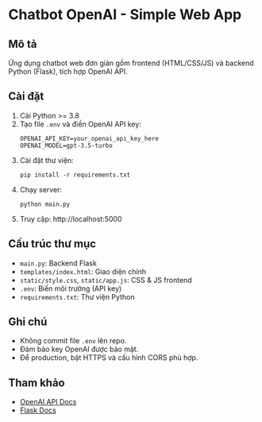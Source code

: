 # Chatbot OpenAI - Simple Web App

## Mô tả
Ứng dụng chatbot web đơn giản gồm frontend (HTML/CSS/JS) và backend Python (Flask), tích hợp OpenAI API.

## Cài đặt
1. Cài Python >= 3.8
2. Tạo file `.env` và điền OpenAI API key:
   ```
   OPENAI_API_KEY=your_openai_api_key_here
   OPENAI_MODEL=gpt-3.5-turbo
   ```
3. Cài đặt thư viện:
   ```
   pip install -r requirements.txt
   ```
4. Chạy server:
   ```
   python main.py
   ```
5. Truy cập: http://localhost:5000

## Cấu trúc thư mục
- `main.py`: Backend Flask
- `templates/index.html`: Giao diện chính
- `static/style.css`, `static/app.js`: CSS & JS frontend
- `.env`: Biến môi trường (API key)
- `requirements.txt`: Thư viện Python

## Ghi chú
- Không commit file `.env` lên repo.
- Đảm bảo key OpenAI được bảo mật.
- Để production, bật HTTPS và cấu hình CORS phù hợp.

## Tham khảo
- [OpenAI API Docs](https://platform.openai.com/docs/api-reference)
- [Flask Docs](https://flask.palletsprojects.com/)
